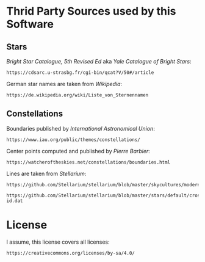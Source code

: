 # Thrid Party Sources used by this Software

## Stars

*Bright Star Catalogue, 5th Revised Ed* aka *Yale Catalogue of Bright Stars*:

	https://cdsarc.u-strasbg.fr/cgi-bin/qcat?V/50#/article

German star names are taken from *Wikipedia*:

	https://de.wikipedia.org/wiki/Liste_von_Sternennamen


## Constellations 

Boundaries published by *International Astronomical Union*:

	https://www.iau.org/public/themes/constellations/


Center points computed and published by *Pierre Barbier*:

	https://watcheroftheskies.net/constellations/boundaries.html


Lines are taken from *Stellarium*:

	https://github.com/Stellarium/stellarium/blob/master/skycultures/modern/constellationship.fab

	https://github.com/Stellarium/stellarium/blob/master/stars/default/cross-id.dat 



# License

I assume, this license covers all licenses:

	https://creativecommons.org/licenses/by-sa/4.0/